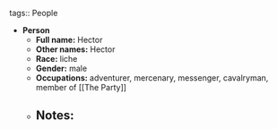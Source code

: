 tags:: People

- **Person**
	- **Full name:** Hector
	- **Other names:** Hector
	- **Race:** liche
	- **Gender:** male
	- **Occupations:** adventurer, mercenary, messenger, cavalryman, member of [[The Party]]
	- **Notes:**
		-